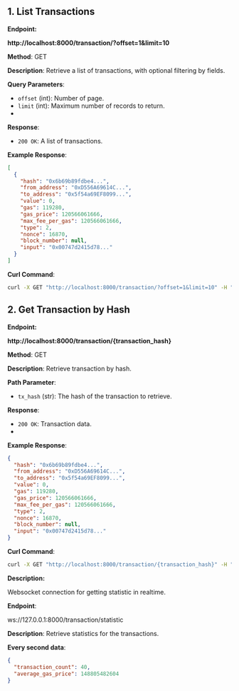 ## 1. List Transactions

**Endpoint:**

**http://localhost:8000/transaction/?offset=1&limit=10**

**Method**: GET

**Description**: Retrieve a list of transactions, with optional filtering by fields.

**Query Parameters**:

- `offset` (int): Number of page.
- `limit` (int): Maximum number of records to return.
-

**Response**:

- `200 OK`: A list of transactions.

**Example Response**:

```json
[
  {
    "hash": "0x6b69b89fdbe4...",
    "from_address": "0xD556A69614C...",
    "to_address": "0x5f54a69EF8099...",
    "value": 0,
    "gas": 119280,
    "gas_price": 120566061666,
    "max_fee_per_gas": 120566061666,
    "type": 2,
    "nonce": 16870,
    "block_number": null,
    "input": "0x00747d2415d78..."
  }
]
```

**Curl Command**:

```bash
curl -X GET "http://localhost:8000/transaction/?offset=1&limit=10" -H "accept: application/json"
```

## 2. Get Transaction by Hash

**Endpoint:**

**http://localhost:8000/transaction/{transaction_hash}**

**Method**: GET

**Description**: Retrieve transaction by hash.

**Path Parameter**:

- `tx_hash` (str): The hash of the transaction to retrieve.

**Response**:

- `200 OK`: Transaction data.
-

**Example Response**:

```json
{
  "hash": "0x6b69b89fdbe4...",
  "from_address": "0xD556A69614C...",
  "to_address": "0x5f54a69EF8099...",
  "value": 0,
  "gas": 119280,
  "gas_price": 120566061666,
  "max_fee_per_gas": 120566061666,
  "type": 2,
  "nonce": 16870,
  "block_number": null,
  "input": "0x00747d2415d78..."
}
```

**Curl Command**:

```bash
curl -X GET "http://localhost:8000/transaction/{transaction_hash}" -H "accept: application/json"
```

**Description:**

Websocket connection for getting statistic in realtime.

**Endpoint**:

ws://127.0.0.1:8000/transaction/statistic

**Description**: Retrieve statistics for the transactions.

**Every second data**:

```json
{
  "transaction_count": 40,
  "average_gas_price": 148805482604
}
```